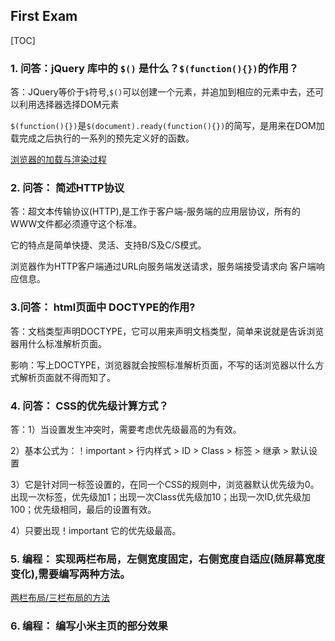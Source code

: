## First Exam

[TOC]

### 1. 问答：jQuery 库中的 `$()` 是什么？`$(function(){})`的作用？

答：JQuery等价于`$`符号,`$()`可以创建一个元素，并追加到相应的元素中去，还可以利用选择器选择DOM元素

`$(function(){})`是`$(document).ready(function(){})`的简写，是用来在DOM加载完成之后执行的一系列的预先定义好的函数。

[浏览器的加载与渲染过程](./onload.md)

### 2. 问答： 简述HTTP协议

答：超文本传输协议(HTTP),是工作于客户端-服务端的应用层协议，所有的WWW文件都必须遵守这个标准。

它的特点是简单快捷、灵活、支持B/S及C/S模式。

浏览器作为HTTP客户端通过URL向服务端发送请求，服务端接受请求向 客户端响应信息。

### 3.问答： html页面中 DOCTYPE的作用?

答：文档类型声明DOCTYPE，它可以用来声明文档类型，简单来说就是告诉浏览器用什么标准解析页面。

影响：写上DOCTYPE，浏览器就会按照标准解析页面，不写的话浏览器以什么方式解析页面就不得而知了。

### 4. 问答： CSS的优先级计算方式？

答：1）当设置发生冲突时，需要考虑优先级最高的为有效。

2）基本公式为：！important > 行内样式 > ID > Class > 标签  > 继承  >  默认设置

3）它是针对同一标签设置的，在同一个CSS的规则中，浏览器默认优先级为0。出现一次标签，优先级加1；出现一次Class优先级加10；出现一次ID,优先级加100；优先级相同，最后的设置有效。

4）只要出现！important 它的优先级最高。

### 5. 编程： 实现两栏布局，左侧宽度固定，右侧宽度自适应(随屏幕宽度变化),需要编写两种方法。

[两栏布局/三栏布局的方法](./css-layout.md)

### 6. 编程： 编写小米主页的部分效果











